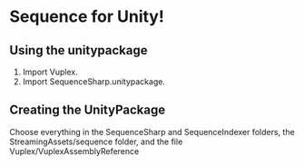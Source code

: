 # Sequence for Unity!

## Using the unitypackage

1. Import Vuplex.
2. Import SequenceSharp.unitypackage.

## Creating the UnityPackage

Choose everything in the SequenceSharp and SequenceIndexer folders, the StreamingAssets/sequence folder, and the file Vuplex/VuplexAssemblyReference
